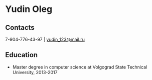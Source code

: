 # Yudin Oleg
## Contacts
7-904-776-43-97 | yudin_123@mail.ru
## Education 
* Master degree in computer science at Volgograd State Technical University, 2013-2017

